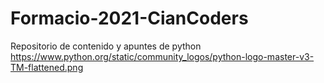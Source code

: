 # Formacio-2021-CianCoders

Repositorio de contenido y apuntes de python
https://www.python.org/static/community_logos/python-logo-master-v3-TM-flattened.png
